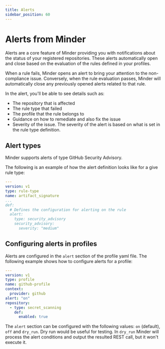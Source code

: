 ```yaml
---
title: Alerts
sidebar_position: 60
---
```


# Alerts from Minder

Alerts are a core feature of Minder providing you with notifications about the status of your registered
repositories. These alerts automatically open and close based on the evaluation of the rules defined in your profiles.

When a rule fails, Minder opens an alert to bring your attention to the non-compliance issue. Conversely, when the
rule evaluation passes, Minder will automatically close any previously opened alerts related to that rule.

In the alert, you'll be able to see details such as:
* The repository that is affected
* The rule type that failed
* The profile that the rule belongs to
* Guidance on how to remediate and also fix the issue
* Severity of the issue. The severity of the alert is based on what is set in the rule type definition.

## Alert types

Minder supports alerts of type GitHub Security Advisory.

The following is an example of how the alert definition looks like for a give rule type:

```yaml
---
version: v1
type: rule-type
name: artifact_signature
...
def:
  # Defines the configuration for alerting on the rule
  alert:
    type: security_advisory
    security_advisory:
      severity: "medium"
```

## Configuring alerts in profiles

Alerts are configured in the `alert` section of the profile yaml file. The following example shows how to configure
alerts for a profile:

```yaml
---
version: v1
type: profile
name: github-profile
context:
  provider: github
alert: "on"
repository:
  - type: secret_scanning
    def:
      enabled: true
```

The `alert` section can be configured with the following values: `on` (default), `off` and `dry_run`. Dry run would be
useful for testing. In `dry_run` Minder will process the alert conditions and output the resulted REST call, but it
won't execute it.
